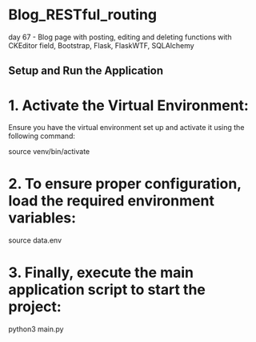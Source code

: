 # Blog_RESTful_routing

day 67 - Blog page with posting, editing and deleting functions with CKEditor field, Bootstrap, Flask, FlaskWTF, SQLAlchemy

## Setup and Run the Application

# 1. Activate the Virtual Environment:

Ensure you have the virtual environment set up and activate it using the following command:

source venv/bin/activate

# 2. To ensure proper configuration, load the required environment variables:

source data.env

# 3. Finally, execute the main application script to start the project:

python3 main.py
